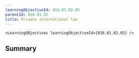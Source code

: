 ```yaml
---
learningObjectiveId: 010.01.02.05
parentId: 010.01.02
title: Private international law
---
```


```tsx eval
<LearningOBjectives learningObjectiveId={010.01.02.05} />
```

## Summary
